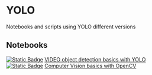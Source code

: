 # YOLO 
<hl>

Notebooks and scripts using YOLO different versions


## Notebooks

[![Static Badge](https://colab.research.google.com/assets/colab-badge.svg)](https://githubtocolab.com/FranBe/ComputerVision/blob/main/Notebooks/YOLO_fundamentals.ipynb)
[VIDEO object detection basics with YOLO](./Notebooks/YOLO_fundamentals.ipynb)  
[![Static Badge](https://colab.research.google.com/assets/colab-badge.svg)](https://githubtocolab.com/FranBe/ComputerVision/blob/main/Notebooks/CV_fundamentals.ipynb)
[Computer Vision basics with OpenCV](./Notebooks/CV_fundamentals.ipynb)





